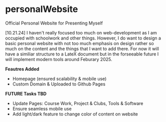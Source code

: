 # personalWebsite
Official Personal Website for Presenting Myself

[10.21.24] I haven't really focused too much on web-development as I am occupied with schoolwork and other things. However, I do want to design a basic personal website with not too much emphasis on design rather so much on the content and the things that I want to add there. For now it will have a similiar structure to a LateX document but in the forseeable future I will implement modern tools around Feburary 2025. 

**Feautres Added** 
- Homepage (ensured scalability & mobile use)
- Custom Domain & Uploaded to Github Pages

**FUTURE Tasks TBD**
- Update Pages: Course Work, Project & Clubs, Tools & Software
- Ensure seamless mobile use
- Add light/dark feature to change color of content on website
